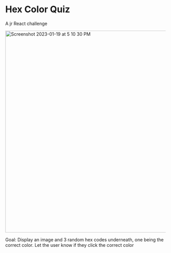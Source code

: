 # Hex Color Quiz
A jr React challenge

<img width="633" alt="Screenshot 2023-01-19 at 5 10 30 PM" src="https://user-images.githubusercontent.com/86679848/213573563-0a7008ca-c861-4265-af1d-6df07356afce.png">

Goal: 
Display an image and 3 random hex codes underneath, one being the correct color. Let the user know if they click the correct color
